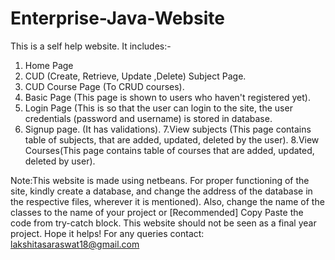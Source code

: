# Enterprise-Java-Website
This is a self help website.
It includes:-
1. Home Page
2. CUD (Create, Retrieve, Update ,Delete) Subject Page.
3. CUD Course Page (To CRUD courses).
4. Basic Page (This page is shown to users who haven't registered yet).
5. Login Page (This is so that the user can login to the site, the user credentials (password and username) is stored in database.
6. Signup page. (It has validations).
7.View subjects (This page contains table of subjects, that are added, updated, deleted by the user).
8.View Courses(This page contains table of courses that are added, updated, deleted by user).

Note:This website is made using netbeans.
For proper functioning of the site, kindly create a database, and change the address of the database in the respective files, wherever it is mentioned).
Also, change the name of the classes to the name of your project or 
[Recommended] Copy Paste the code from try-catch block.
This website should not be seen as a final year project.
Hope it helps!
For any queries
contact: lakshitasaraswat18@gmail.com
